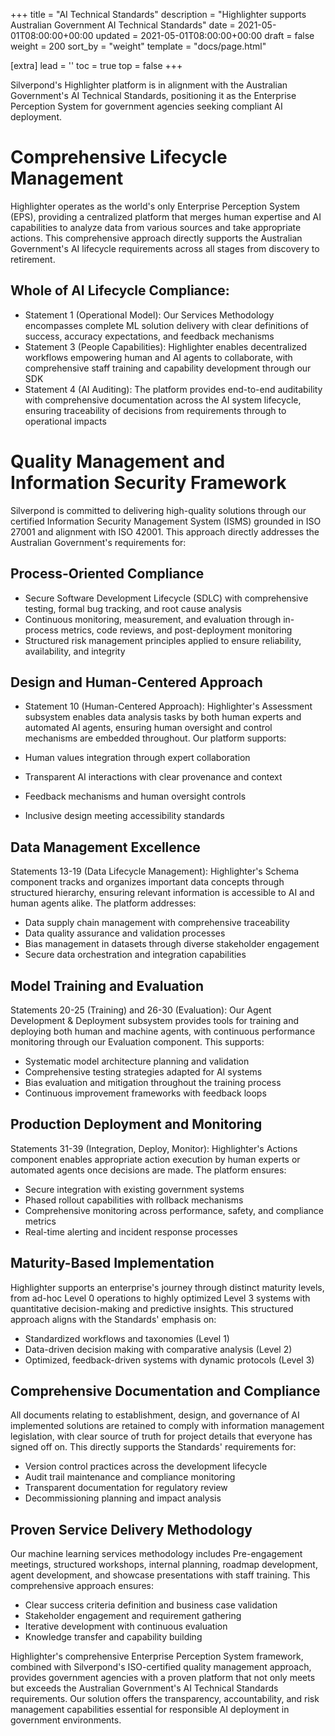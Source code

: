 +++
title = "AI Technical Standards"
description = "Highlighter supports Australian Government AI Technical Standards"
date = 2021-05-01T08:00:00+00:00
updated = 2021-05-01T08:00:00+00:00
draft = false
weight = 200
sort_by = "weight"
template = "docs/page.html"

[extra]
lead = ''
toc = true
top = false
+++

Silverpond's Highlighter platform is in alignment with the Australian Government's AI Technical Standards, positioning it as the Enterprise Perception System for government agencies seeking compliant AI deployment.

# Comprehensive Lifecycle Management
Highlighter operates as the world's only Enterprise Perception System (EPS), providing a centralized platform that merges human expertise and AI capabilities to analyze data from various sources and take appropriate actions. This comprehensive approach directly supports the Australian Government's AI lifecycle requirements across all stages from discovery to retirement.

## Whole of AI Lifecycle Compliance:

* Statement 1 (Operational Model): Our Services Methodology encompasses complete ML solution delivery with clear definitions of success, accuracy expectations, and feedback mechanisms
* Statement 3 (People Capabilities): Highlighter enables decentralized workflows empowering human and AI agents to collaborate, with comprehensive staff training and capability development through our SDK
* Statement 4 (AI Auditing): The platform provides end-to-end auditability with comprehensive documentation across the AI system lifecycle, ensuring traceability of decisions from requirements through to operational impacts

# Quality Management and Information Security Framework
Silverpond is committed to delivering high-quality solutions through our certified Information Security Management System (ISMS) grounded in ISO 27001 and alignment with ISO 42001. This approach directly addresses the Australian Government's requirements for:

## Process-Oriented Compliance

* Secure Software Development Lifecycle (SDLC) with comprehensive testing, formal bug tracking, and root cause analysis
* Continuous monitoring, measurement, and evaluation through in-process metrics, code reviews, and post-deployment monitoring
* Structured risk management principles applied to ensure reliability, availability, and integrity

## Design and Human-Centered Approach
* Statement 10 (Human-Centered Approach):
Highlighter's Assessment subsystem enables data analysis tasks by both human experts and automated AI agents, ensuring human oversight and control mechanisms are embedded throughout. Our platform supports:

* Human values integration through expert collaboration
* Transparent AI interactions with clear provenance and context
* Feedback mechanisms and human oversight controls
* Inclusive design meeting accessibility standards

## Data Management Excellence
Statements 13-19 (Data Lifecycle Management):
Highlighter's Schema component tracks and organizes important data concepts through structured hierarchy, ensuring relevant information is accessible to AI and human agents alike. The platform addresses:

* Data supply chain management with comprehensive traceability
* Data quality assurance and validation processes
* Bias management in datasets through diverse stakeholder engagement
* Secure data orchestration and integration capabilities

## Model Training and Evaluation
Statements 20-25 (Training) and 26-30 (Evaluation):
Our Agent Development & Deployment subsystem provides tools for training and deploying both human and machine agents, with continuous performance monitoring through our Evaluation component. This supports:

* Systematic model architecture planning and validation
* Comprehensive testing strategies adapted for AI systems
* Bias evaluation and mitigation throughout the training process
* Continuous improvement frameworks with feedback loops

## Production Deployment and Monitoring
Statements 31-39 (Integration, Deploy, Monitor):
Highlighter's Actions component enables appropriate action execution by human experts or automated agents once decisions are made. The platform ensures:

* Secure integration with existing government systems
* Phased rollout capabilities with rollback mechanisms
* Comprehensive monitoring across performance, safety, and compliance metrics
* Real-time alerting and incident response processes

## Maturity-Based Implementation
Highlighter supports an enterprise's journey through distinct maturity levels, from ad-hoc Level 0 operations to highly optimized Level 3 systems with quantitative decision-making and predictive insights. This structured approach aligns with the Standards' emphasis on:

* Standardized workflows and taxonomies (Level 1)
* Data-driven decision making with comparative analysis (Level 2)
* Optimized, feedback-driven systems with dynamic protocols (Level 3)

## Comprehensive Documentation and Compliance
All documents relating to establishment, design, and governance of AI implemented solutions are retained to comply with information management legislation, with clear source of truth for project details that everyone has signed off on. This directly supports the Standards' requirements for:

* Version control practices across the development lifecycle
* Audit trail maintenance and compliance monitoring
* Transparent documentation for regulatory review
* Decommissioning planning and impact analysis

## Proven Service Delivery Methodology
Our machine learning services methodology includes Pre-engagement meetings, structured workshops, internal planning, roadmap development, agent development, and showcase presentations with staff training. This comprehensive approach ensures:

* Clear success criteria definition and business case validation
* Stakeholder engagement and requirement gathering
* Iterative development with continuous evaluation
* Knowledge transfer and capability building

Highlighter's comprehensive Enterprise Perception System framework, combined with Silverpond's ISO-certified quality management approach, provides government agencies with a proven platform that not only meets but exceeds the Australian Government's AI Technical Standards requirements. Our solution offers the transparency, accountability, and risk management capabilities essential for responsible AI deployment in government environments.
